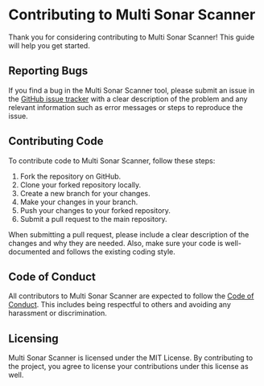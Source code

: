 
# Contributing to Multi Sonar Scanner

Thank you for considering contributing to Multi Sonar Scanner! This guide will help you get started.

## Reporting Bugs

If you find a bug in the Multi Sonar Scanner tool, please submit an issue in the [GitHub issue tracker](https://github.com/babousn/multi-sonar-scanner/issues) with a clear description of the problem and any relevant information such as error messages or steps to reproduce the issue.

## Contributing Code

To contribute code to Multi Sonar Scanner, follow these steps:

1.  Fork the repository on GitHub.
2.  Clone your forked repository locally.
3.  Create a new branch for your changes.
4.  Make your changes in your branch.
5.  Push your changes to your forked repository.
6.  Submit a pull request to the main repository.

When submitting a pull request, please include a clear description of the changes and why they are needed. Also, make sure your code is well-documented and follows the existing coding style.

## Code of Conduct

All contributors to Multi Sonar Scanner are expected to follow the [Code of Conduct](https://github.com/babousn/multi-sonar-scanner/blob/main/CODE_OF_CONDUCT.md). This includes being respectful to others and avoiding any harassment or discrimination.

## Licensing

Multi Sonar Scanner is licensed under the MIT License. By contributing to the project, you agree to license your contributions under this license as well.
